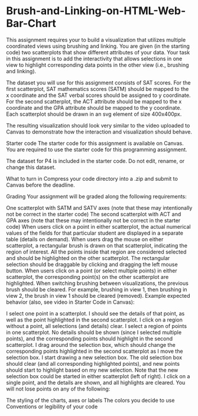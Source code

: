 # Brush-and-Linking-on-HTML-Web-Bar-Chart
This assignment requires your to build a visualization that utilizes multiple coordinated views using brushing and linking. You are given (in the starting code) two scatterplots that show different attributes of your data. Your task in this assignment is to add the interactivity that allows selections in one view to highlight corresponding data points in the other view (i.e., brushing and linking).

The dataset you will use for this assignment consists of SAT scores. For the first scatterplot, SAT mathematics scores (SATM) should be mapped to the x coordinate and the SAT verbal scores should be assigned to y coordinate. For the second scatterplot, the ACT attribute should be mapped to the x coordinate and the GPA attribute should be mapped to the y coordinate. Each scatterplot should be drawn in an svg element of size 400x400px.

The resulting visualization should look very similar to the video uploaded to Canvas to demonstrate how the interaction and visualization should behave.

Starter code
The starter code for this assignment is available on Canvas. You are required to use the starter code for this programming assignment.

The dataset for P4 is included in the starter code. Do not edit, rename, or change this dataset.

What to turn in
Compress your code directory into a .zip and submit to Canvas before the deadline.

Grading
Your assignment will be graded along the following requirements:

One scatterplot with SATM and SATV axes (note that these may intentionally not be correct in the starter code)
The second scatterplot with ACT and GPA axes (note that these may intentionally not be correct in the starter code)
When users click on a point in either scatterplot, the actual numerical values of the fields for that particular student are displayed in a separate table (details on demand). 
When users drag the mouse on either scatterplot, a rectangular brush is drawn on that scatterplot, indicating the region of interest. All the points inside that region are considered selected and should be highlighted on the other scatterplot.
The rectangular selection should be draggable by clicking and dragging the left mouse button.
When users click on a point (or select multiple points) in either scatterplot, the corresponding point(s) on the other scatterplot are highlighted. 
When switching brushing between visualizations, the previous brush should be cleared. For example, brushing in view 1, then brushing in view 2, the brush in view 1 should be cleared (removed).
Example expected behavior (also, see video in Starter Code in Canvas):

I select one point in a scatterplot. I should see the details of that point, as well as the point highlighted in the second scatterplot.
I click on a region without a point, all selections (and details) clear.
I select a region of points in one scatterplot. No details should be shown (since I selected multiple points), and the corresponding points should highlight in the second scatterplot.
I drag around the selection box, which should change the corresponding points highlighted in the second scatterplot as I move the selection box.
I start drawing a new selection box. The old selection box should clear (and all corresponding highlighted points), and new points should start to highlight based on my new selection. Note that the new selection box could be started in either scatterplot (left of right).
I click on a single point, and the details are shown, and all highlights are cleared.
You will not lose points on any of the following:

The styling of the charts, axes or labels
The colors you decide to use
Conventions or legibility of your code
